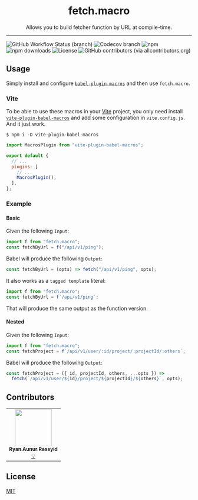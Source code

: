 <div align="center">
<h1>fetch.macro</h1>
<p>Allows you to build fetcher function by URL at compile-time.</p>
</div>

---

<!-- prettier-ignore-start -->
![GitHub Workflow Status (branch)](https://img.shields.io/github/workflow/status/r17x/fetch.macro/release/main)
![Codecov branch](https://img.shields.io/codecov/c/github/r17x/fetch.macro/main)
![npm](https://img.shields.io/npm/v/fetch.macro)
![npm downloads](https://img.shields.io/npm/dw/fetch.macro)
![License](https://img.shields.io/github/license/r17x/fetch.macro)
![GitHub contributors (via allcontributors.org)](https://img.shields.io/github/all-contributors/r17x/fetch.macro/main)
<!-- prettier-ignore-end -->

## Usage

Simply install and configure [`babel-plugin-macros`](https://github.com/kentcdodds/babel-plugin-macros) and then use `fetch.macro`.

### Vite

To be able to use these macros in your [Vite](https://vitejs.dev/) project, you only need install [`vite-plugin-babel-macros`](https://github.com/itsMapleLeaf/vite-plugin-babel-macros) and add some configuration in `vite.config.js`. And it just work.

```
$ npm i -D vite-plugin-babel-macros
```

```js
import MacrosPlugin from "vite-plugin-babel-macros";

export default {
  // ...
  plugins: [
    // ...
    MacrosPlugin(),
  ],
};
```

### Example

#### Basic

Given the following `Input`:

```javascript
import f from "fetch.macro";
const fetchByUrl = f("/api/v1/ping");
```

Babel will produce the following `Output`:

```javascript
const fetchByUrl = (opts) => fetch("/api/v1/ping", opts);
```

It also works as a `tagged template` literal:

```javascript
import f from "fetch.macro";
const fetchByUrl = f`/api/v1/ping`;
```

That will produce the same output as the function version.

#### Nested

Given the following `Input`:

```javascript
import f from "fetch.macro";
const fetchProject = f`/api/v1/user/:id/project/:projectId/:others`;
```

Babel will produce the following `Output`:

```javascript
const fetchProject = ({ id, projectId, others, ...opts }) =>
  fetch(`/api/v1/user/${id}/project/${projectId}/${others}`, opts);
```

## Contributors

<!-- ALL-CONTRIBUTORS-LIST:START - Do not remove or modify this section -->
<!-- prettier-ignore-start -->
<!-- markdownlint-disable -->
<table>
  <tbody>
    <tr>
      <td align="center"><a href="https://blog.nyan.my.id"><img src="https://avatars.githubusercontent.com/u/24630806?v=4?s=100" width="100px;" alt=""/><br /><sub><b>Ryan Aunur Rassyid</b></sub></a><br /><a href="#example-nyancodeid" title="Examples">💡</a></td>
    </tr>
  </tobdy>
</table>

<!-- markdownlint-restore -->
<!-- prettier-ignore-end -->

<!-- ALL-CONTRIBUTORS-LIST:END -->

## License

[MIT](./LICENSE)
